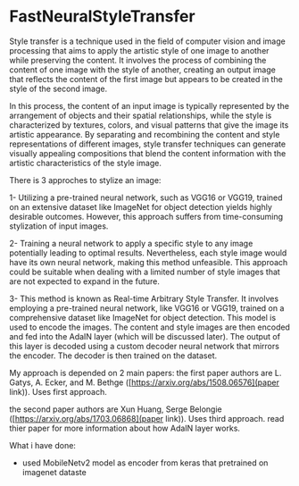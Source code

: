 # FastNeuralStyleTransfer

Style transfer is a technique used in the field of computer vision and image processing that aims to apply the artistic style of one image to another while preserving the content. It involves the process of combining the content of one image with the style of another, creating an output image that reflects the content of the first image but appears to be created in the style of the second image.

In this process, the content of an input image is typically represented by the arrangement of objects and their spatial relationships, while the style is characterized by textures, colors, and visual patterns that give the image its artistic appearance. By separating and recombining the content and style representations of different images, style transfer techniques can generate visually appealing compositions that blend the content information with the artistic characteristics of the style image.

There is 3 approches to stylize an image:

  1- Utilizing a pre-trained neural network, such as VGG16 or VGG19, trained on an extensive dataset like ImageNet for object detection yields highly desirable outcomes. However, this approach suffers from time-consuming stylization of input images.

  
  2- Training a neural network to apply a specific style to any image potentially leading to optimal results. Nevertheless, each style image would have its own neural network, making this method unfeasible. This approach could be suitable when dealing with a limited number of style images that are not expected to expand in the future.

  
  3- This method is known as Real-time Arbitrary Style Transfer. It involves employing a pre-trained neural network, like VGG16 or VGG19, trained on a comprehensive dataset like ImageNet for object detection. This model is used to encode the images. The content and style images are then encoded and fed into the AdaIN layer (which will be discussed later). The output of this layer is decoded using a custom decoder neural network that mirrors the encoder. The decoder is then trained on the dataset.


My approach is depended on 2 main papers:
  the first paper authors are L. Gatys, A. Ecker, and M. Bethge ([https://arxiv.org/abs/1508.06576](paper link)). Uses first approach.


  the second paper authors are Xun Huang, Serge Belongie ([https://arxiv.org/abs/1703.06868](paper link)). Uses third approach. read thier paper for more information about how AdaIN layer works. 


What i have done:
 - used MobileNetv2 model as encoder from keras that pretrained on imagenet dataste
  
  
